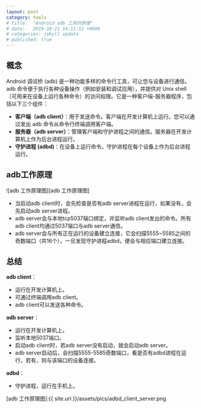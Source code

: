 ```yaml
---
layout: post
category: tools
# title:  "Android adb 工具的原理"
# date:   2019-10-21 14:11:52 +0800
# categories: jekyll update
# published: true
---
```


## 概念

Android 调试桥 (adb) 是一种功能多样的命令行工具，可让您与设备进行通信。adb 命令便于执行各种设备操作（例如安装和调试应用），并提供对 Unix shell（可用来在设备上运行各种命令）的访问权限。它是一种客户端-服务器程序，包括以下三个组件：

- **客户端（adb client）**：用于发送命令。客户端在开发计算机上运行。您可以通过发出 adb 命令从命令行终端调用客户端。
- **服务器（adb server）**：管理客户端和守护进程之间的通信。服务器在开发计算机上作为后台进程运行。
- **守护进程 (adbd)**：在设备上运行命令。守护进程在每个设备上作为后台进程运行。

## adb工作原理

![adb 工作原理图][adb 工作原理图]

- 当启动adb client时，会先检查是否有adb server进程在运行，如果没有，会先启动adb server进程。
- adb server会与本地tcp5037端口绑定，并监听adb client发出的命令。所有adb client均通过5037端口与adb server通信。
- adb server会与所有正在运行的设备建立连接，它会扫描5555~5585之间的奇数端口（共16个），一旦发现守护进程adbd，便会与相应端口建立连接。

## 总结

**adb client**：
- 运行在开发计算机上。
- 可通过终端调用adb client。
- adb client可以发送各种命令。

**adb server**：
- 运行在开发计算机上。
- 监听本地5037端口。
- 启动adb client时，若adb server没有启动，就会启动adb server。
- adb server启动后，会扫描5555-5585奇数端口，看是否有adbd进程在运行，若有，则与该端口的设备连接。

**adbd**：
- 守护进程，运行在手机上。

[adb 工作原理图]:{{ site.url }}/assets/pics/adbd_client_server.png
